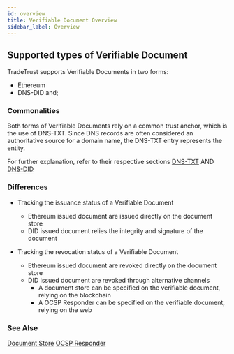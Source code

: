 ```yaml
---
id: overview
title: Verifiable Document Overview
sidebar_label: Overview
---
```


## Supported types of Verifiable Document

TradeTrust supports Verifiable Documents in two forms:

- Ethereum
- DNS-DID and;

### Commonalities

Both forms of Verifiable Documents rely on a common trust anchor, which is the use of DNS-TXT. Since DNS records are often considered an authoritative source for a domain name, the DNS-TXT entry represents the entity.

For further explanation, refer to their respective sections [DNS-TXT](/docs/topics/introduction/issuer-method-dns-txt) AND [DNS-DID](/docs/topics/introduction/issuer-method-dns-did)

### Differences

- Tracking the issuance status of a Verifiable Document

  - Ethereum issued document are issued directly on the document store
  - DID issued document relies the integrity and signature of the document

- Tracking the revocation status of a Verifiable Document

  - Ethereum issued document are revoked directly on the document store
  - DID issued document are revoked through alternative channels
    - A document store can be specified on the verifiable document, relying on the blockchain
    - A OCSP Responder can be specified on the verifiable document, relying on the web

### See Alse

[Document Store](/docs/topics/verifiable-documents/document-store)
[OCSP Responder](/docs/topics/verifiable-documents/ocsp-responder)
